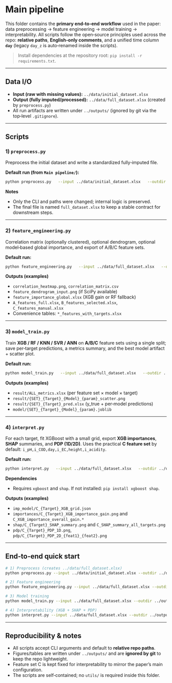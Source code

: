 # Main pipeline

This folder contains the **primary end‑to‑end workflow** used in the paper: data preprocessing → feature engineering → model training → interpretability. All scripts follow the open‑source principles used across the repo: **relative paths**, **English‑only comments**, and a unified time column **`day`** (legacy `day_z` is auto‑renamed inside the scripts).

> Install dependencies at the repository root: `pip install -r requirements.txt`.

---

## Data I/O

- **Input (raw with missing values):** `../data/initial_dataset.xlsx`
- **Output (fully imputed/processed):** `../data/full_dataset.xlsx` (created by `preprocess.py`)
- All run artifacts are written under `../outputs/` (ignored by git via the top‑level `.gitignore`).

---

## Scripts

### 1) `preprocess.py`
Preprocess the initial dataset and write a standardized fully‑imputed file.

**Default run (from `Main pipeline/`):**
```bash
python preprocess.py   --input ../data/initial_dataset.xlsx   --outdir ../data   --outfile full_dataset.xlsx
```
**Notes**
- Only the CLI and paths were changed; internal logic is preserved.
- The final file is named `full_dataset.xlsx` to keep a stable contract for downstream steps.

---

### 2) `feature_engineering.py`
Correlation matrix (optionally clustered), optional dendrogram, optional model‑based global importance, and export of A/B/C feature sets.

**Default run:**
```bash
python feature_engineering.py   --input ../data/full_dataset.xlsx   --outdir ../outputs/feature_engineering
```
**Outputs (examples)**
- `correlation_heatmap.png`, `correlation_matrix.csv`
- `feature_dendrogram_input.png` (if SciPy available)
- `feature_importance_global.xlsx` (XGB gain or RF fallback)
- `A_features_full.xlsx`, `B_features_selected.xlsx`, `C_features_manual.xlsx`
- Convenience tables: `*_features_with_targets.xlsx`

---

### 3) `model_train.py`
Train **XGB / RF / KNN / SVR / ANN** on **A/B/C** feature sets using a single split; save per‑target predictions, a metrics summary, and the best model artifact + scatter plot.

**Default run:**
```bash
python model_train.py   --input ../data/full_dataset.xlsx   --outdir ../outputs/model_and_predict   --test_size 0.2 --seed 42
```
**Outputs (examples)**
- `result/ALL_metrics.xlsx` (per feature set × model × target)
- `result/{SET}_{Target}_{Model}_{param}_scatter.png`
- `result/{SET}_{Target}_pred.xlsx` (y_true + per‑model predictions)
- `model/{SET}_{Target}_{Model}_{param}.joblib`

---

### 4) `interpret.py`
For each target, fit XGBoost with a small grid, export **XGB importances**, **SHAP** summaries, and **PDP (1D/2D)**. Uses the practical **C feature set** by default: `i_pH,i_COD,day,i_EC,height,i_acidity`.

**Default run:**
```bash
python interpret.py   --input ../data/full_dataset.xlsx   --outdir ../outputs/interpretability   --test_size 0.2 --seed 42
```
**Dependencies**
- Requires `xgboost` and `shap`. If not installed: `pip install xgboost shap`.

**Outputs (examples)**
- `imp_model/C_{Target}_XGB_grid.json`
- `importances/C_{Target}_XGB_importance_gain.png` and `C_XGB_importance_overall_gain.*`
- `shap/C_{Target}_SHAP_summary.png` and `C_SHAP_summary_all_targets.png`
- `pdp/C_{Target}_PDP_1D.png`, `pdp/C_{Target}_PDP_2D_{feat1}_{feat2}.png`

---

## End‑to‑end quick start

```bash
# 1) Preprocess (creates ../data/full_dataset.xlsx)
python preprocess.py --input ../data/initial_dataset.xlsx --outdir ../data --outfile full_dataset.xlsx

# 2) Feature engineering
python feature_engineering.py --input ../data/full_dataset.xlsx --outdir ../outputs/feature_engineering

# 3) Model training
python model_train.py --input ../data/full_dataset.xlsx --outdir ../outputs/model_and_predict --test_size 0.2 --seed 42

# 4) Interpretability (XGB + SHAP + PDP)
python interpret.py --input ../data/full_dataset.xlsx --outdir ../outputs/interpretability --test_size 0.2 --seed 42
```

---

## Reproducibility & notes

- All scripts accept CLI arguments and default to **relative repo paths**.  
- Figures/tables are written under `../outputs/` and are **ignored by git** to keep the repo lightweight.  
- Feature set C is kept fixed for interpretability to mirror the paper’s main configuration.  
- The scripts are self‑contained; no `utils/` is required inside this folder.
